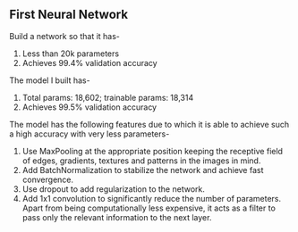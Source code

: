 ## First Neural Network

Build a network so that it has-
1. Less than 20k parameters
2. Achieves 99.4% validation accuracy

The model I built has-
1. Total params: 18,602; trainable params: 18,314
2. Achieves 99.5% validation accuracy

The model has the following features due to which it is able to achieve such a high accuracy with very less parameters-
1. Use MaxPooling at the appropriate position keeping the receptive field of edges, gradients, textures and patterns in the images in mind.
2. Add BatchNormalization to stabilize the network and achieve fast convergence.
3. Use dropout to add regularization to the network.
4. Add 1x1 convolution to significantly reduce the number of parameters. Apart from being computationally less expensive, it acts as a filter to pass only the relevant information to the next layer.
